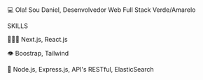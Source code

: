 
💻 Ola! Sou Daniel, Desenvolvedor Web Full Stack Verde/Amarelo

SKILLS

👨🏼‍💻 Next.js, React.js

👁️ Boostrap, Tailwind

🧠 Node.js, Express.js, API's RESTful, ElasticSearch


